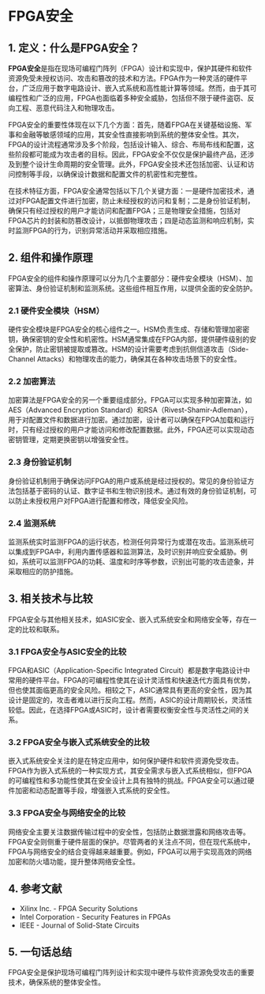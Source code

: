 # FPGA安全

## 1. 定义：什么是**FPGA安全**？
**FPGA安全**是指在现场可编程门阵列（FPGA）设计和实现中，保护其硬件和软件资源免受未授权访问、攻击和篡改的技术和方法。FPGA作为一种灵活的硬件平台，广泛应用于数字电路设计、嵌入式系统和高性能计算等领域。然而，由于其可编程性和广泛的应用，FPGA也面临着多种安全威胁，包括但不限于硬件盗窃、反向工程、恶意代码注入和物理攻击。

FPGA安全的重要性体现在以下几个方面：首先，随着FPGA在关键基础设施、军事和金融等敏感领域的应用，其安全性直接影响到系统的整体安全性。其次，FPGA的设计流程通常涉及多个阶段，包括设计输入、综合、布局布线和配置，这些阶段都可能成为攻击者的目标。因此，FPGA安全不仅仅是保护最终产品，还涉及到整个设计生命周期的安全管理。此外，FPGA安全技术还包括加密、认证和访问控制等手段，以确保设计数据和配置文件的机密性和完整性。

在技术特征方面，FPGA安全通常包括以下几个关键方面：一是硬件加密技术，通过对FPGA配置文件进行加密，防止未经授权的访问和复制；二是身份验证机制，确保只有经过授权的用户才能访问和配置FPGA；三是物理安全措施，包括对FPGA芯片的封装和防篡改设计，以抵御物理攻击；四是动态监测和响应机制，实时监测FPGA的行为，识别异常活动并采取相应措施。

## 2. 组件和操作原理
FPGA安全的组件和操作原理可以分为几个主要部分：硬件安全模块（HSM）、加密算法、身份验证机制和监测系统。这些组件相互作用，以提供全面的安全防护。

### 2.1 硬件安全模块（HSM）
硬件安全模块是FPGA安全的核心组件之一。HSM负责生成、存储和管理加密密钥，确保密钥的安全性和机密性。HSM通常集成在FPGA内部，提供硬件级别的安全保护，防止密钥被提取或篡改。HSM的设计需要考虑到抗侧信道攻击（Side-Channel Attacks）和物理攻击的能力，确保其在各种攻击场景下的安全性。

### 2.2 加密算法
加密算法是FPGA安全的另一个重要组成部分。FPGA可以实现多种加密算法，如AES（Advanced Encryption Standard）和RSA（Rivest-Shamir-Adleman），用于对配置文件和数据进行加密。通过加密，设计者可以确保在FPGA加载和运行时，只有经过授权的用户才能访问和修改配置数据。此外，FPGA还可以实现动态密钥管理，定期更换密钥以增强安全性。

### 2.3 身份验证机制
身份验证机制用于确保访问FPGA的用户或系统是经过授权的。常见的身份验证方法包括基于密码的认证、数字证书和生物识别技术。通过有效的身份验证机制，可以防止未授权用户对FPGA进行配置和修改，降低安全风险。

### 2.4 监测系统
监测系统实时监测FPGA的运行状态，检测任何异常行为或潜在攻击。监测系统可以集成到FPGA中，利用内置传感器和监测算法，及时识别并响应安全威胁。例如，系统可以监测FPGA的功耗、温度和时序等参数，识别出可能的攻击迹象，并采取相应的防护措施。

## 3. 相关技术与比较
FPGA安全与其他相关技术，如ASIC安全、嵌入式系统安全和网络安全等，存在一定的比较和联系。

### 3.1 FPGA安全与ASIC安全的比较
FPGA和ASIC（Application-Specific Integrated Circuit）都是数字电路设计中常用的硬件平台。FPGA的可编程性使其在设计灵活性和快速迭代方面具有优势，但也使其面临更高的安全风险。相较之下，ASIC通常具有更高的安全性，因为其设计是固定的，攻击者难以进行反向工程。然而，ASIC的设计周期较长，灵活性较低。因此，在选择FPGA或ASIC时，设计者需要权衡安全性与灵活性之间的关系。

### 3.2 FPGA安全与嵌入式系统安全的比较
嵌入式系统安全关注的是在特定应用中，如何保护硬件和软件资源免受攻击。FPGA作为嵌入式系统的一种实现方式，其安全需求与嵌入式系统相似，但FPGA的可编程性和多功能性使其在安全设计上具有独特的挑战。FPGA安全可以通过硬件加密和动态配置等手段，增强嵌入式系统的安全性。

### 3.3 FPGA安全与网络安全的比较
网络安全主要关注数据传输过程中的安全性，包括防止数据泄露和网络攻击等。FPGA安全则侧重于硬件层面的保护。尽管两者的关注点不同，但在现代系统中，FPGA与网络安全的结合变得越来越重要。例如，FPGA可以用于实现高效的网络加密和防火墙功能，提升整体网络安全性。

## 4. 参考文献
- Xilinx Inc. - FPGA Security Solutions
- Intel Corporation - Security Features in FPGAs
- IEEE - Journal of Solid-State Circuits

## 5. 一句话总结
FPGA安全是保护现场可编程门阵列设计和实现中硬件与软件资源免受攻击的重要技术，确保系统的整体安全性。